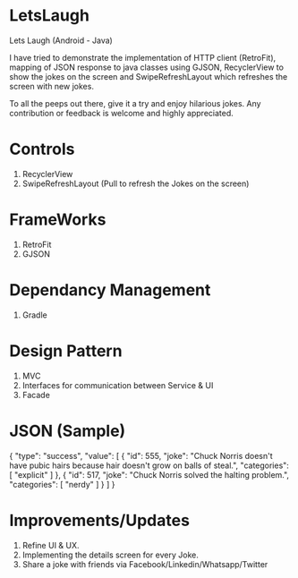 # LetsLaugh
Lets Laugh (Android - Java)

I have tried to demonstrate the implementation of HTTP client (RetroFit), mapping of JSON response to java classes using GJSON, RecyclerView to show the jokes on the screen and SwipeRefreshLayout which refreshes the screen with new jokes. 

To all the peeps out there, give it a try and enjoy hilarious jokes. Any contribution or feedback is welcome and highly appreciated.
# Controls
 1. RecyclerView
 2. SwipeRefreshLayout (Pull to refresh the Jokes on the screen)
 
# FrameWorks
 1. RetroFit
 2. GJSON

# Dependancy Management
 1. Gradle

# Design Pattern
 1. MVC
 2. Interfaces for communication between Service & UI
 3. Facade
 
# JSON (Sample)
{
  "type": "success",
  "value": [
    {
      "id": 555,
      "joke": "Chuck Norris doesn't have pubic hairs because hair doesn't grow on balls of steal.",
      "categories": [
        "explicit"
      ]
    },
    {
      "id": 517,
      "joke": "Chuck Norris solved the halting problem.",
      "categories": [
        "nerdy"
      ]
    }
  ]
}

# Improvements/Updates
 1. Refine UI & UX.
 2. Implementing the details screen for every Joke.
 3. Share a joke with friends via Facebook/Linkedin/Whatsapp/Twitter
 
 
